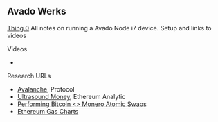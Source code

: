 ## Avado Werks
[Thing 0](https://ava.do/avado-i7)
All notes on running a Avado Node i7 device.  Setup and links to videos


Videos
- []()

Research URLs
- [Avalanche](https://www.avax.network/), Protocol
- [Ultrasound Money](https://ultrasound.money/), Ethereum Analytic
- [Performing Bitcoin <> Monero Atomic Swaps](https://sethforprivacy.com/guides/bitcoin-monero-atomic-swaps/)
- [Ethereum Gas Charts](https://ethereumprice.org/gas/)

